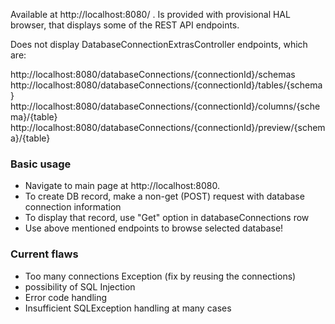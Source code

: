 
Available at http://localhost:8080/ . Is provided with provisional HAL browser, that displays some of the REST API endpoints. 

Does not display DatabaseConnectionExtrasController endpoints, which are:

http://localhost:8080/databaseConnections/{connectionId}/schemas
http://localhost:8080/databaseConnections/{connectionId}/tables/{schema}
http://localhost:8080/databaseConnections/{connectionId}/columns/{schema}/{table}
http://localhost:8080/databaseConnections/{connectionId}/preview/{schema}/{table}

### Basic usage

- Navigate to main page at http://localhost:8080.
- To create DB record, make a non-get (POST) request with database connection information 
- To display that record, use "Get" option in databaseConnections row  
- Use above mentioned endpoints to browse selected database!

### Current flaws

- Too many connections Exception (fix by reusing the connections)
- possibility of SQL Injection
- Error code handling
- Insufficient SQLException handling at many cases